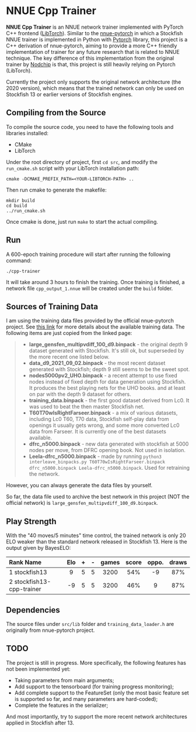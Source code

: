 # NNUE Cpp Trainer

**NNUE Cpp Trainer** is an NNUE network trainer implemented with PyTorch C++ frontend ([LibTorch](https://pytorch.org/cppdocs/frontend.html)). Similar to the [nnue-pytorch](https://github.com/official-stockfish/nnue-pytorch) in which a Stockfish NNUE trainer is implemented in Python with [Pytorch](https://pytorch.org/) library, this project is a C++ derivation of nnue-pytorch, aiming to provide a more C++ friendly implementation of trainer for any future research that is related to NNUE technique. The key difference of  this implementation from the original trainer by [Nodchip](https://github.com/nodchip) is that, this project is still heavily relying on Pytorch (LibTorch).

Currently the project only supports the original network architecture (the 2020 version), which means that the trained network can only be used on Stockfish 13 or earlier versions of Stockfish engines.


## Compiling from the Source

To compile the source code, you need to have the following tools and libraries installed:
* CMake
* LibTorch

Under the root directory of project, first `cd src`, and modify the `run_cmake.sh` script with your LibTorch installation path:
```
cmake -DCMAKE_PREFIX_PATH=<YOUR-LIBTORCH-PATH> ..
```
Then run cmake to generate the makefile:
```
mkdir build
cd build
../run_cmake.sh
```
Once cmake is done, just run `make` to start the actual compiling.

## Run

A 600-epoch training procedure will start after running the following command:
```
./cpp-trainer
```
It will take around 3 hours to finish the training. Once training is finished, a network file `cpp_output_1.nnue` will be created under the `build` folder.

## Sources of Training Data

I am using the training data files provided by the official nnue-pytorch project. See [this link](https://github.com/official-stockfish/nnue-pytorch/wiki/Training-datasets) for more details about the available training data. The following items are just copied from the linked page:  

> * **large_gensfen_multipvdiff_100_d9.binpack** - the original depth 9 dataset generated with Stockfish. It's still ok, but superseded by the more recent one listed below.
> * **data_d9_2021_09_02.binpack** - the most recent dataset generated with Stockfish; depth 9 still seems to be the sweet spot.
> * **nodes5000pv2_UHO.binpack** - a recent attempt to use fixed nodes instead of fixed depth for data generation using Stockfish. It produces the best playing nets for the UHO books. and at least on par with the depth 9 dataset for others.
> * **training_data.binpack** - the first good dataset derived from Lc0. It was used to beat the then master Stockfish net.
> * **T60T70wIsRightFarseer.binpack** - a mix of various datasets, including Lc0 T60, T70 data, Stockfish self-play data from openings it usually gets wrong, and some more converted Lc0 data from Farseer. It is currently one of the best datasets available.
> * **dfrc_n5000.binpack** - new data generated with stockfish at 5000 nodes per move, from DFRC opening book. Not used in isolation.
> * **Leela-dfrc_n5000.binpack** - made by running `python3 interleave_binpacks.py T60T70wIsRightFarseer.binpack dfrc_n5000.binpack Leela-dfrc_n5000.binpack`. Used for retraining the network.

However, you can always generate the data files by yourself.

So far, the data file used to archive the best network in this project (NOT the official network) is `large_gensfen_multipvdiff_100_d9.binpack`.

## Play Strength

With the "40 moves/5 minutes" time control, the trained network is only 20 ELO weaker than the standard network released in Stockfish 13. Here is the output given by BayesELO:

| Rank Name | Elo | + | - | games | score | oppo. | draws |
| :-- | :--: | :--: | :--: | :--: | :--: | :--: | :--: |
|  1 stockfish13 |     9 |    5 |    5 | 3200 |  54%    | -9 |  87% |
|  2 stockfish13-cpp-trainer |    -9    | 5    | 5  | 3200 |  46% | 9 |  87% |


## Dependencies

The source files under `src/lib` folder and `training_data_loader.h` are originally from nnue-pytorch project.

## TODO

The project is still in progress. More specifically, the following features has not been implemented yet:

* Taking parameters from main arguments;
* Add support to the tensorboard (for training progress monitoring);
* Add complete support to the FeatureSet (only the most basic feature set is supported so far, and many parameters are hard-coded);
* Complete the features in the serializer;

And most importantly, try to support the more recent network architectures applied in Stockfish after 13.
